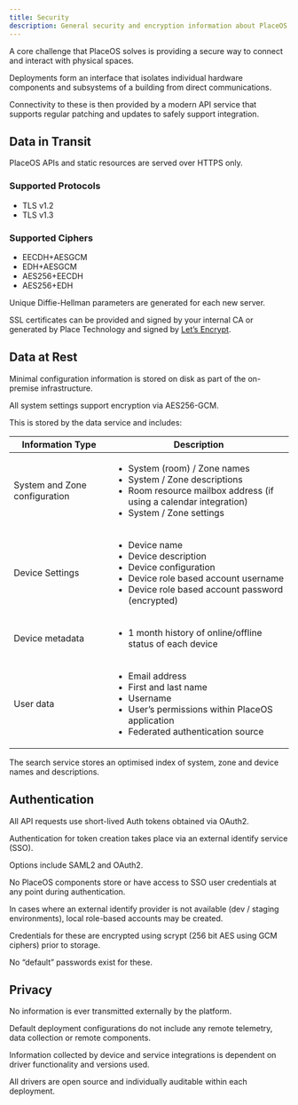 ```yaml
---
title: Security
description: General security and encryption information about PlaceOS
---
```


A core challenge that PlaceOS solves is providing a secure way to connect and interact with physical spaces. 

Deployments form an interface that isolates individual hardware components and subsystems of a building from direct communications. 

Connectivity to these is then provided by a modern API service that supports regular patching and updates to safely support integration.

## Data in Transit

PlaceOS APIs and static resources are served over HTTPS only.

### Supported Protocols

* TLS v1.2
* TLS v1.3

### Supported Ciphers

* EECDH+AESGCM
* EDH+AESGCM
* AES256+EECDH
* AES256+EDH

Unique Diffie-Hellman parameters are generated for each new server.

SSL certificates can be provided and signed by your internal CA or generated by Place Technology and signed by [Let’s Encrypt](https://letsencrypt.org).

## Data at Rest

Minimal configuration information is stored on disk as part of the on-premise infrastructure. 

All system settings support encryption via AES256-GCM. 

This is stored by the data service and includes:

|Information Type |Description |
|---| ---|
|System and Zone configuration|<ul><li>System (room) / Zone names</li><li>System / Zone descriptions</li><li>Room resource mailbox address (if using a calendar integration)</li><li>System / Zone settings</li></ul>|
|Device Settings|<ul><li>Device name</li><li>Device description</li><li>Device configuration</li><li>Device role based account username</li><li>Device role based account password (encrypted) </li></ul>|
|Device metadata|<ul><li>1 month history of online/offline status of each device</li></ul>|
|User data|<ul><li>Email address</li><li>First and last name</li><li>Username</li><li>User’s permissions within PlaceOS application</li><li>Federated authentication source</li></ul>|

The search service stores an optimised index of system, zone and device names and descriptions.

## Authentication

All API requests use short-lived Auth tokens obtained via OAuth2.

Authentication for token creation takes place via an external identify service (SSO). 

Options include SAML2 and OAuth2.

No PlaceOS components store or have access to SSO user credentials at any point during authentication.

In cases where an external identify provider is not available (dev / staging environments), local role-based accounts may be created. 

Credentials for these are encrypted using scrypt (256 bit AES using GCM ciphers) prior to storage. 

No “default” passwords exist for these.

## Privacy 

No information is ever transmitted externally by the platform. 

Default deployment configurations do not include any remote telemetry, data collection or remote components.

Information collected by device and service integrations is dependent on driver functionality and versions used. 

All drivers are open source and individually auditable within each deployment.